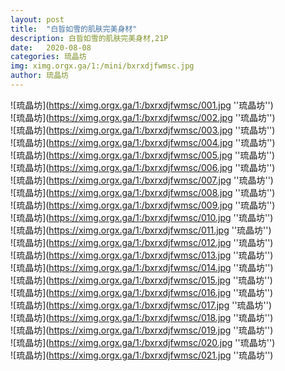 ```yaml
---
layout: post
title:  "白晢如雪的肌肤完美身材"
description: 白晢如雪的肌肤完美身材,21P
date:   2020-08-08
categories: 琉晶坊
img: ximg.orgx.ga/1:/mini/bxrxdjfwmsc.jpg
author: 琉晶坊
---
```


![琉晶坊](https://ximg.orgx.ga/1:/bxrxdjfwmsc/001.jpg ''琉晶坊'') <br>
![琉晶坊](https://ximg.orgx.ga/1:/bxrxdjfwmsc/002.jpg ''琉晶坊'') <br>
![琉晶坊](https://ximg.orgx.ga/1:/bxrxdjfwmsc/003.jpg ''琉晶坊'') <br>
![琉晶坊](https://ximg.orgx.ga/1:/bxrxdjfwmsc/004.jpg ''琉晶坊'') <br>
![琉晶坊](https://ximg.orgx.ga/1:/bxrxdjfwmsc/005.jpg ''琉晶坊'') <br>
![琉晶坊](https://ximg.orgx.ga/1:/bxrxdjfwmsc/006.jpg ''琉晶坊'') <br>
![琉晶坊](https://ximg.orgx.ga/1:/bxrxdjfwmsc/007.jpg ''琉晶坊'') <br>
![琉晶坊](https://ximg.orgx.ga/1:/bxrxdjfwmsc/008.jpg ''琉晶坊'') <br>
![琉晶坊](https://ximg.orgx.ga/1:/bxrxdjfwmsc/009.jpg ''琉晶坊'') <br>
![琉晶坊](https://ximg.orgx.ga/1:/bxrxdjfwmsc/010.jpg ''琉晶坊'') <br>
![琉晶坊](https://ximg.orgx.ga/1:/bxrxdjfwmsc/011.jpg ''琉晶坊'') <br>
![琉晶坊](https://ximg.orgx.ga/1:/bxrxdjfwmsc/012.jpg ''琉晶坊'') <br>
![琉晶坊](https://ximg.orgx.ga/1:/bxrxdjfwmsc/013.jpg ''琉晶坊'') <br>
![琉晶坊](https://ximg.orgx.ga/1:/bxrxdjfwmsc/014.jpg ''琉晶坊'') <br>
![琉晶坊](https://ximg.orgx.ga/1:/bxrxdjfwmsc/015.jpg ''琉晶坊'') <br>
![琉晶坊](https://ximg.orgx.ga/1:/bxrxdjfwmsc/016.jpg ''琉晶坊'') <br>
![琉晶坊](https://ximg.orgx.ga/1:/bxrxdjfwmsc/017.jpg ''琉晶坊'') <br>
![琉晶坊](https://ximg.orgx.ga/1:/bxrxdjfwmsc/018.jpg ''琉晶坊'') <br>
![琉晶坊](https://ximg.orgx.ga/1:/bxrxdjfwmsc/019.jpg ''琉晶坊'') <br>
![琉晶坊](https://ximg.orgx.ga/1:/bxrxdjfwmsc/020.jpg ''琉晶坊'') <br>
![琉晶坊](https://ximg.orgx.ga/1:/bxrxdjfwmsc/021.jpg ''琉晶坊'') <br>
